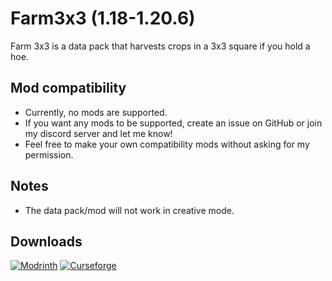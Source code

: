 # Farm3x3 (1.18-1.20.6)
Farm 3x3 is a data pack that harvests crops in a 3x3 square if you hold a hoe.

## Mod compatibility
- Currently, no mods are supported.
- If you want any mods to be supported, create an issue on GitHub or join my discord server and let me know!
- Feel free to make your own compatibility mods without asking for my permission.

## Notes
- The data pack/mod will not work in creative mode.

## Downloads
<a href="https://modrinth.com/datapack/farm-3x3/versions"><img src="https://wsrv.nl/?url=https%3A%2F%2Fcdn.jsdelivr.net%2Fnpm%2F%40intergrav%2Fdevins-badges%402%2Fassets%2Fcozy%2Favailable%2Fmodrinth_64h.png&amp;n=-1" alt="Modrinth"></a>
<a href="https://www.curseforge.com/minecraft/data-packs/farm-3x3" rel="noopener nofollow ugc"><img src="https://wsrv.nl/?url=https%3A%2F%2Fcdn.jsdelivr.net%2Fnpm%2F%40intergrav%2Fdevins-badges%402%2Fassets%2Fcozy%2Favailable%2Fcurseforge_64h.png&amp;n=-1" alt="Curseforge"></a>
